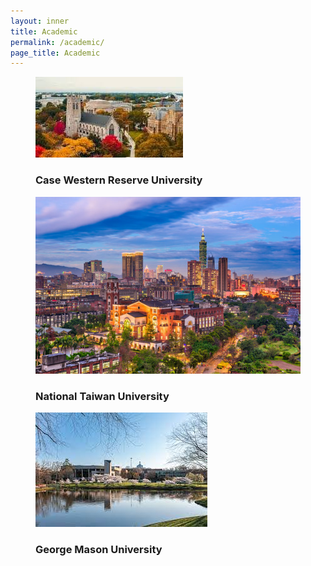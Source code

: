 ```yaml
---
layout: inner
title: Academic
permalink: /academic/
page_title: Academic
---
```



<head>
    <meta name="viewport" content="width=device-width, initial-scale=1">
    <link rel="stylesheet" href="{{ "/css/cool-card.css" | prepend: site.baseurl }}">
</head>

<section class="section-1">
  <div class="row">
    <figure class="figure">
      <img src="/img/others/CWRU.jpg" />
      <figcaption> <h3>Case Western Reserve University</h3></figcaption>
      <a href="https://case.edu/"></a>
    </figure>
    <figure class="figure">
      <img src="/img/others/NTU.jpg">
      <figcaption> <h3>National Taiwan University</h3></figcaption>
      <a href="https://www.ntu.edu.tw/english/"></a>
    </figure>
    <figure class="figure">
      <img src="/img/others/GMU.jpg">
      <figcaption> <h3>George Mason University</h3></figcaption>
      <a href="#"></a>
    </figure>


  </div>

</section>